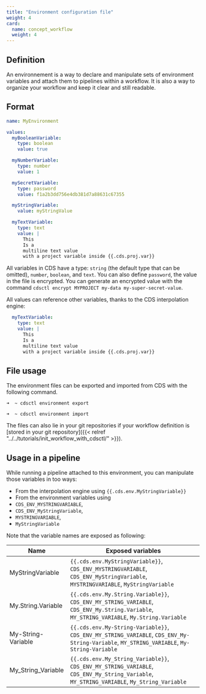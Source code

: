 ```yaml
---
title: "Environment configuration file"
weight: 4
card: 
  name: concept_workflow
  weight: 4
---
```


## Definition

An environnement is a way to declare and manipulate sets of environment variables and attach them to pipelines within a workflow.
It is also a way to organize your workflow and keep it clear and still readable.

## Format

```yaml
name: MyEnvironment

values:
  myBooleanVariable:
    type: boolean
    value: true

  myNumberVariable:
    type: number
    value: 1

  mySecretVariable:
    type: password
    value: f1a2b3dd756e4db381d7a88631c67355

  myStringVariable:
    value: myStringValue

  myTextVariable:
    type: text
    value: |
      This
      Is a
      multiline text value
      with a project variable inside {{.cds.proj.var}}
```

All variables in CDS have a type: `string` (the default type that can be omitted), `number`, `boolean`, and `text`. You can also define `password`, the value in the file is encrypted. You can generate an encrypted value with the command `cdsctl encrypt MYPROJECT my-data my-super-secret-value`.

All values can reference other variables, thanks to the CDS interpolation engine:
```yaml
  myTextVariable:
    type: text
    value: |
      This
      Is a
      multiline text value
      with a project variable inside {{.cds.proj.var}}
```

## File usage

The environment files can be exported and imported from CDS with the following command.

```
➜  ~ cdsctl environment export
```

```
➜  ~ cdsctl environment import
```

The files can also lie in your git repositories if your workflow definition is [stored in your git repository]({{< relref "../../tutorials/init_workflow_with_cdsctl/" >}}).

## Usage in a pipeline

While running a pipeline attached to this environment, you can manipulate those variables in too ways:

 * From the interpolation engine using `{{.cds.env.MyStringVariable}}`
 * From the environment variables using 
  * `CDS_ENV_MYSTRINGVARIABLE`, 
  * `CDS_ENV_MyStringVariable`, 
  * `MYSTRINGVARIABLE`, 
  * `MyStringVariable`

Note that the variable names are exposed as following:

| Name                  | Exposed variables                                                                                                                                     |
| -------------         |-------------------------------------------------------------------------------------------------------------------------------------------------------|
| MyStringVariable      | `{{.cds.env.MyStringVariable}}`, `CDS_ENV_MYSTRINGVARIABLE`, `CDS_ENV_MyStringVariable`, `MYSTRINGVARIABLE`, `MyStringVariable`                       |
| My.String.Variable      | `{{.cds.env.My.String.Variable}}`, `CDS_ENV_MY_STRING_VARIABLE`, `CDS_ENV_My.String.Variable`, `MY_STRING_VARIABLE`, `My.String.Variable`                       |
| My-String-Variable      | `{{.cds.env.My-String-Variable}}`, `CDS_ENV_MY_STRING_VARIABLE`, `CDS_ENV_My-String-Variable`, `MY_STRING_VARIABLE`, `My-String-Variable`                       |
| My_String_Variable      | `{{.cds.env.My_String_Variable}}`, `CDS_ENV_MY_STRING_VARIABLE`, `CDS_ENV_My_String_Variable`, `MY_STRING_VARIABLE`, `My_String_Variable`                       |



